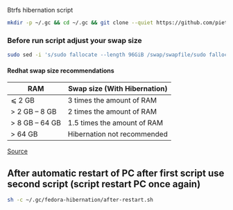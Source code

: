 Btrfs hibernation script 

```bash
mkdir -p ~/.gc && cd ~/.gc && git clone --quiet https://github.com/pietryszak/fedora-hibernation.git && cd fedora-hibernation && chmod +x hibernation.sh after-restart.sh && ./hibernation.sh 
```

### Before run script adjust your swap size
```bash
sudo sed -i 's/sudo fallocate --length 96GiB /swap/swapfile/sudo fallocate --length YOUR_SWAP_FILE_GiB /swap/swapfile/g' ~/.gc/fedora-hibernation/hibernation.sh
```
#### Redhat swap size recommendations

| RAM | Swap size (With Hibernation) |
| ------------- | ------------- |
| ⩽ 2 GB | 3 times the amount of RAM  |
| > 2 GB – 8 GB | 2 times the amount of RAM |
| > 8 GB – 64 GB | 1.5 times the amount of RAM |
| > 64 GB | Hibernation not recommended |

[Source](https://access.redhat.com/documentation/en-us/red_hat_enterprise_linux/9/html/managing_storage_devices/getting-started-with-swap_managing-storage-devices)

## After automatic restart of PC after first script use second script (script restart PC once again)
```bash 
sh -c ~/.gc/fedora-hibernation/after-restart.sh
```